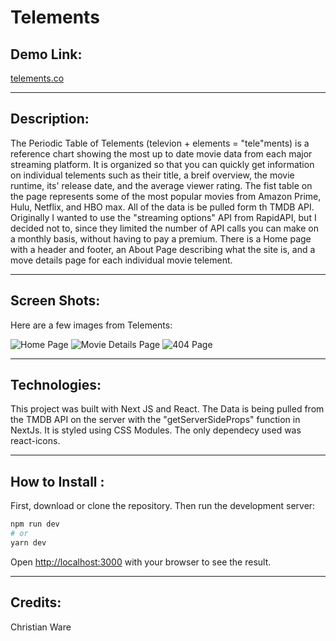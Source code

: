 # Telements

## Demo Link:

[telements.co](telements.co)

---

## Description:

The Periodic Table of Telements (televion + elements = "tele"ments) is a reference chart showing the most up to date movie data from each major streaming platform. It is organized so that you can quickly get information on individual telements such as their title, a breif overview, the movie runtime, its' release date, and the average viewer rating. The fist table on the page represents some of the most popular movies from Amazon Prime, Hulu, Netflix, and HBO max. All of the data is be pulled form th TMDB API. Originally I wanted to use the "streaming options" API from RapidAPI, but I decided not to, since they limited the number of API calls you can make on a monthly basis, without having to pay a premium. There is a Home page with a header and footer, an About Page describing what the site is, and a move details page for each individual movie telement.

---

## Screen Shots:

Here are a few images from Telements:

![Home Page](https://telements.co/images/img1.png)
![Movie Details Page](https://telements.co/images/img4.png)
![404 Page](https://telements.co/images/404.png)

---

## Technologies:

This project was built with Next JS and React. The Data is being pulled from the TMDB API on the server with the "getServerSideProps" function in NextJs. It is styled using CSS Modules. The only dependecy used was react-icons.

---

## How to Install :

First, download or clone the repository. Then run the development server:

```bash
npm run dev
# or
yarn dev
```

Open [http://localhost:3000](http://localhost:3000) with your browser to see the result.

---

## Credits:

Christian Ware
